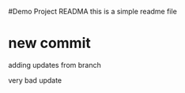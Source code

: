 #Demo Project READMA
this is a simple readme file

# new commit

adding updates from branch

very bad update